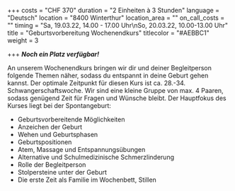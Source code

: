 +++
costs = "CHF 370"
duration = "2 Einheiten à 3 Stunden"
language = "Deutsch"
location = "8400 Winterthur"
location_area = ""
on_call_costs = ""
timing = "Sa, 19.03.22, 14.00 - 17.00 Uhr\nSo, 20.03.22, 10.00-13.00 Uhr"
title = "Geburtsvorbereitung Wochenendkurs"
titlecolor = "#AEBBC1"
weight = 3

+++
**_Noch ein Platz verfügbar!_**

An unserem Wochenendkurs bringen wir dir und deiner Begleitperson folgende Themen näher, sodass du entspannt in deine Geburt gehen kannst. Der optimale Zeitpunkt für diesen Kurs ist ca. 28.-34. Schwangerschaftswoche. Wir sind eine kleine Gruppe von max. 4 Paaren, sodass genügend Zeit für Fragen und Wünsche bleibt. Der Hauptfokus des Kurses liegt bei der Spontangeburt:

* Geburtsvorbereitende Möglichkeiten
* Anzeichen der Geburt
* Wehen und Geburtsphasen
* Geburtspositionen
* Atem, Massage und Entspannungsübungen
* Alternative und Schulmedizinische Schmerzlinderung
* Rolle der Begleitperson
* Stolpersteine unter der Geburt
* Die erste Zeit als Familie im Wochenbett, Stillen